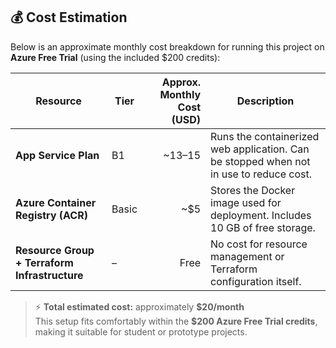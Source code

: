 ## 💰 Cost Estimation

Below is an approximate monthly cost breakdown for running this project on **Azure Free Trial** (using the included \$200 credits):

| **Resource** | **Tier** | **Approx. Monthly Cost (USD)** | **Description** |
|---------------|-----------|-------------------------------:|------------------|
| **App Service Plan** | B1 | ~$13–$15 | Runs the containerized web application. Can be stopped when not in use to reduce cost. |
| **Azure Container Registry (ACR)** | Basic | ~$5 | Stores the Docker image used for deployment. Includes 10 GB of free storage. |
| **Resource Group + Terraform Infrastructure** | – | Free | No cost for resource management or Terraform configuration itself. |

> ⚡ **Total estimated cost:** approximately **$20/month**  
> This setup fits comfortably within the **\$200 Azure Free Trial credits**, making it suitable for student or prototype projects.
